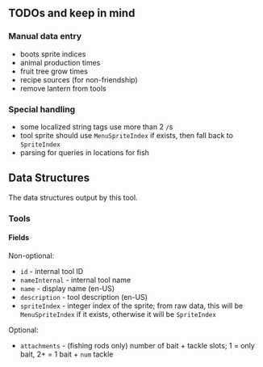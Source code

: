 ## TODOs and keep in mind
### Manual data entry
- boots sprite indices
- animal production times
- fruit tree grow times
- recipe sources (for non-friendship)
- remove lantern from tools

### Special handling
- some localized string tags use more than 2 `/`s
- tool sprite should use `MenuSpriteIndex` if exists, then fall back to `SpriteIndex`
- parsing for queries in locations for fish

## Data Structures
The data structures output by this tool.

### Tools
#### Fields
Non-optional:
- `id` - internal tool ID
- `nameInternal` - internal tool name
- `name` - display name (en-US)
- `description` - tool description (en-US)
- `spriteIndex` - integer index of the sprite; from raw data, this will be `MenuSpriteIndex` if it exists, otherwise it will be `SpriteIndex`

Optional:
- `attachments` - (fishing rods only) number of bait + tackle slots; 1 = only bait, 2+ = 1 bait + `num` tackle
